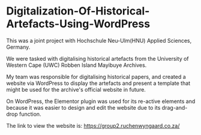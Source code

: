 # Digitalization-Of-Historical-Artefacts-Using-WordPress

This was a joint project with Hochschule Neu-Ulm(HNU) Applied Sciences, Germany. 

We were tasked with digitalising historical artefacts from the University of Western Cape (UWC) Robben Island Mayibuye Archives.

My team was responsible for digitalising historical papers, and created a website via WordPress to display the artefacts and present a template that might be used for the archive's official website in future. 

On WordPress, the Elementor plugin was used for its re-active elements and because it was easier to design and edit the website due to its drag-and-drop function.

The link to view the website is: https://group2.ruchenwyngaard.co.za/
